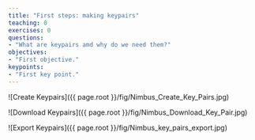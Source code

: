 ```yaml
---
title: "First steps: making keypairs"
teaching: 0
exercises: 0
questions:
- "What are keypairs amd why do we need them?"
objectives:
- "First objective."
keypoints:
- "First key point."
---
```


![Create Keypairs]({{ page.root }}/fig/Nimbus_Create_Key_Pairs.jpg)

![Download Keypairs]({{ page.root }}/fig/Nimbus_Download_Key_Pair.jpg)

![Export Keypairs]({{ page.root }}/fig/Nimbus_key_pairs_export.jpg)
